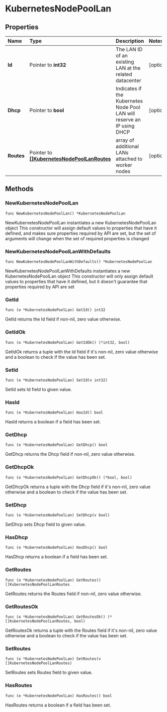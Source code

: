 # KubernetesNodePoolLan

## Properties

| Name | Type | Description | Notes |
| :--- | :--- | :--- | :--- |
| **Id** | Pointer to **int32** | The LAN ID of an existing LAN at the related datacenter | \[optional\] |
| **Dhcp** | Pointer to **bool** | Indicates if the Kubernetes Node Pool LAN will reserve an IP using DHCP | \[optional\] |
| **Routes** | Pointer to [**\[\]KubernetesNodePoolLanRoutes**](kubernetesnodepoollanroutes.md) | array of additional LANs attached to worker nodes | \[optional\] |

## Methods

### NewKubernetesNodePoolLan

`func NewKubernetesNodePoolLan() *KubernetesNodePoolLan`

NewKubernetesNodePoolLan instantiates a new KubernetesNodePoolLan object This constructor will assign default values to properties that have it defined, and makes sure properties required by API are set, but the set of arguments will change when the set of required properties is changed

### NewKubernetesNodePoolLanWithDefaults

`func NewKubernetesNodePoolLanWithDefaults() *KubernetesNodePoolLan`

NewKubernetesNodePoolLanWithDefaults instantiates a new KubernetesNodePoolLan object This constructor will only assign default values to properties that have it defined, but it doesn't guarantee that properties required by API are set

### GetId

`func (o *KubernetesNodePoolLan) GetId() int32`

GetId returns the Id field if non-nil, zero value otherwise.

### GetIdOk

`func (o *KubernetesNodePoolLan) GetIdOk() (*int32, bool)`

GetIdOk returns a tuple with the Id field if it's non-nil, zero value otherwise and a boolean to check if the value has been set.

### SetId

`func (o *KubernetesNodePoolLan) SetId(v int32)`

SetId sets Id field to given value.

### HasId

`func (o *KubernetesNodePoolLan) HasId() bool`

HasId returns a boolean if a field has been set.

### GetDhcp

`func (o *KubernetesNodePoolLan) GetDhcp() bool`

GetDhcp returns the Dhcp field if non-nil, zero value otherwise.

### GetDhcpOk

`func (o *KubernetesNodePoolLan) GetDhcpOk() (*bool, bool)`

GetDhcpOk returns a tuple with the Dhcp field if it's non-nil, zero value otherwise and a boolean to check if the value has been set.

### SetDhcp

`func (o *KubernetesNodePoolLan) SetDhcp(v bool)`

SetDhcp sets Dhcp field to given value.

### HasDhcp

`func (o *KubernetesNodePoolLan) HasDhcp() bool`

HasDhcp returns a boolean if a field has been set.

### GetRoutes

`func (o *KubernetesNodePoolLan) GetRoutes() []KubernetesNodePoolLanRoutes`

GetRoutes returns the Routes field if non-nil, zero value otherwise.

### GetRoutesOk

`func (o *KubernetesNodePoolLan) GetRoutesOk() (*[]KubernetesNodePoolLanRoutes, bool)`

GetRoutesOk returns a tuple with the Routes field if it's non-nil, zero value otherwise and a boolean to check if the value has been set.

### SetRoutes

`func (o *KubernetesNodePoolLan) SetRoutes(v []KubernetesNodePoolLanRoutes)`

SetRoutes sets Routes field to given value.

### HasRoutes

`func (o *KubernetesNodePoolLan) HasRoutes() bool`

HasRoutes returns a boolean if a field has been set.

